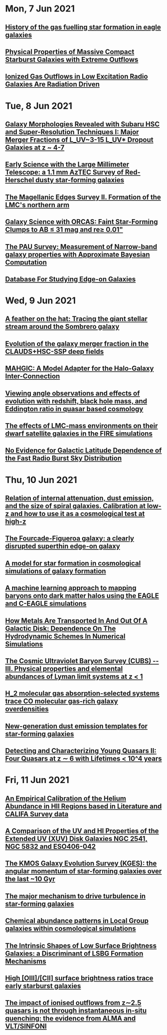 # Mon, 7 Jun 2021

## [History of the gas fuelling star formation in eagle galaxies](https://arxiv.org/abs/2106.02478)

## [Physical Properties of Massive Compact Starburst Galaxies with Extreme Outflows](https://arxiv.org/abs/2106.02366)

## [Ionized Gas Outflows in Low Excitation Radio Galaxies Are Radiation Driven](https://arxiv.org/abs/2106.02086)

## [](https://arxiv.org/abs/)



# Tue, 8 Jun 2021

## [Galaxy Morphologies Revealed with Subaru HSC and Super-Resolution Techniques I: Major Merger Fractions of L_UV~3-15 L_UV* Dropout Galaxies at z ~ 4-7](https://arxiv.org/abs/2106.03728)

## [Early Science with the Large Millimeter Telescope: a 1.1 mm AzTEC Survey of Red-Herschel dusty star-forming galaxies](https://arxiv.org/abs/2106.03286)

## [The Magellanic Edges Survey II. Formation of the LMC's northern arm](https://arxiv.org/abs/2106.03274)

## [Galaxy Science with ORCAS: Faint Star-Forming Clumps to AB ≤ 31 mag and re≥ 0.01"](https://arxiv.org/abs/2106.02664)

## [The PAU Survey: Measurement of Narrow-band galaxy properties with Approximate Bayesian Computation](https://arxiv.org/abs/2106.02651)

## [Database For Studying Edge-on Galaxies](https://arxiv.org/abs/2106.03264)




# Wed, 9 Jun 2021

## [A feather on the hat: Tracing the giant stellar stream around the Sombrero galaxy](https://arxiv.org/abs/2106.04548)

## [Evolution of the galaxy merger fraction in the CLAUDS+HSC-SSP deep fields](https://arxiv.org/abs/2106.04266)

## [MAHGIC: A Model Adapter for the Halo-Galaxy Inter-Connection](https://arxiv.org/abs/2106.03984)

## [Viewing angle observations and effects of evolution with redshift, black hole mass, and Eddington ratio in quasar based cosmology](https://arxiv.org/abs/2106.03877)

## [The effects of LMC-mass environments on their dwarf satellite galaxies in the FIRE simulations](https://arxiv.org/abs/2106.03861)

## [No Evidence for Galactic Latitude Dependence of the Fast Radio Burst Sky Distribution](https://arxiv.org/abs/2106.04353)


# Thu, 10 Jun 2021

## [Relation of internal attenuation, dust emission, and the size of spiral galaxies. Calibration at low-z and how to use it as a cosmological test at high-z](https://arxiv.org/abs/2106.05207)

## [The Fourcade-Figueroa galaxy: a clearly disrupted superthin edge-on galaxy](https://arxiv.org/abs/2106.05133)

## [A model for star formation in cosmological simulations of galaxy formation](https://arxiv.org/abs/2106.05054)

## [A machine learning approach to mapping baryons onto dark matter halos using the EAGLE and C-EAGLE simulations](https://arxiv.org/abs/2106.04980)

## [How Metals Are Transported In And Out Of A Galactic Disk: Dependence On The Hydrodynamic Schemes In Numerical Simulations](https://arxiv.org/abs/2106.04640)

## [The Cosmic Ultraviolet Baryon Survey (CUBS) -- III. Physical properties and elemental abundances of Lyman limit systems at z < 1](https://arxiv.org/abs/2106.04608)

## [H_2 molecular gas absorption-selected systems trace CO molecular gas-rich galaxy overdensities](https://arxiv.org/abs/2106.04599)

## [New-generation dust emission templates for star-forming galaxies](https://arxiv.org/abs/2106.04595)

## [Detecting and Characterizing Young Quasars II: Four Quasars at z ∼ 6 with Lifetimes < 10^4 years](https://arxiv.org/abs/2106.04586)



# Fri, 11 Jun 2021

## [An Empirical Calibration of the Helium Abundance in HII Regions based in Literature and CALIFA Survey data](https://arxiv.org/abs/2106.05788)

## [A Comparison of the UV and HI Properties of the Extended UV (XUV) Disk Galaxies NGC 2541, NGC 5832 and ESO406-042](https://arxiv.org/abs/2106.05520)

## [The KMOS Galaxy Evolution Survey (KGES): the angular momentum of star-forming galaxies over the last ~10 Gyr](https://arxiv.org/abs/2106.05511)

## [The major mechanism to drive turbulence in star-forming galaxies](https://arxiv.org/abs/2106.05474)

## [Chemical abundance patterns in Local Group galaxies within cosmological simulations](https://arxiv.org/abs/2106.05361)

## [The Intrinsic Shapes of Low Surface Brightness Galaxies: a Discriminant of LSBG Formation Mechanisms](https://arxiv.org/abs/2106.05288)

## [High [OIII]/[CII] surface brightness ratios trace early starburst galaxies](https://arxiv.org/abs/2106.05279)

## [The impact of ionised outflows from z∼2.5 quasars is not through instantaneous in-situ quenching: the evidence from ALMA and VLT/SINFONI](https://arxiv.org/abs/2106.05277)


